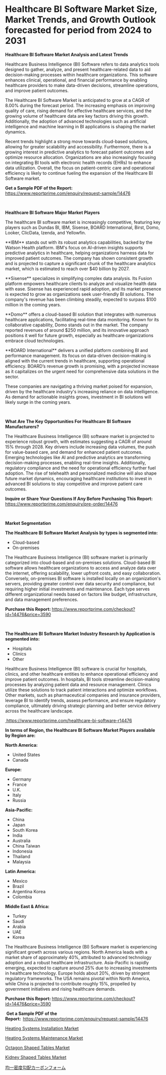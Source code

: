 <p><h1>Healthcare BI Software Market Size, Market Trends, and Growth Outlook forecasted for period from 2024 to 2031</h1></p><p><strong>Healthcare BI Software Market Analysis and Latest Trends</strong></p>
<p><p>Healthcare Business Intelligence (BI) Software refers to data analytics tools designed to gather, analyze, and present healthcare-related data to aid decision-making processes within healthcare organizations. This software enhances clinical, operational, and financial performance by enabling healthcare providers to make data-driven decisions, streamline operations, and improve patient outcomes.</p><p>The Healthcare BI Software Market is anticipated to grow at a CAGR of 8.00% during the forecast period. The increasing emphasis on improving quality of care, rising demand for effective healthcare services, and the growing volume of healthcare data are key factors driving this growth. Additionally, the adoption of advanced technologies such as artificial intelligence and machine learning in BI applications is shaping the market dynamics. </p><p>Recent trends highlight a strong move towards cloud-based solutions, allowing for greater scalability and accessibility. Furthermore, there is a growing interest in predictive analytics to forecast patient outcomes and optimize resource allocation. Organizations are also increasingly focusing on integrating BI tools with electronic health records (EHRs) to enhance data utilization. Overall, the focus on patient-centric care and operational efficiency is likely to continue fueling the expansion of the Healthcare BI Software market.</p></p>
<p><strong>Get a Sample PDF of the Report:&nbsp;</strong> <a href="https://www.reportprime.com/enquiry/request-sample/14476">https://www.reportprime.com/enquiry/request-sample/14476</a></p>
<p>&nbsp;</p>
<p><strong>Healthcare BI Software Major Market Players</strong></p>
<p><p>The healthcare BI software market is increasingly competitive, featuring key players such as Dundas BI, IBM, Sisense, BOARD International, Birst, Domo, Looker, ClicData, Izenda, and Yellowfin. </p><p>**IBM** stands out with its robust analytics capabilities, backed by the Watson Health platform. IBM's focus on AI-driven insights supports predictive analytics in healthcare, helping organizations harness data for improved patient outcomes. The company has shown consistent growth and is projected to capture a significant chunk of the healthcare analytics market, which is estimated to reach over $40 billion by 2027.</p><p>**Sisense** specializes in simplifying complex data analysis. Its Fusion platform empowers healthcare clients to analyze and visualize health data with ease. Sisense has experienced rapid adoption, and its market presence is expected to grow as organizations seek user-friendly BI solutions. The company's revenue has been climbing steadily, expected to surpass $100 million in the coming years.</p><p>**Domo** offers a cloud-based BI solution that integrates with numerous healthcare applications, facilitating real-time data monitoring. Known for its collaborative capability, Domo stands out in the market. The company reported revenues of around $250 million, and its innovative approach positions it well for future growth, especially as healthcare organizations embrace cloud technologies.</p><p>**BOARD International** delivers a unified platform combining BI and performance management. Its focus on data-driven decision-making is aligned with the current trends in healthcare, supporting operational efficiency. BOARD’s revenue growth is promising, with a projected increase as it capitalizes on the urgent need for comprehensive data solutions in the sector.</p><p>These companies are navigating a thriving market poised for expansion, driven by the healthcare industry's increasing reliance on data intelligence. As demand for actionable insights grows, investment in BI solutions will likely surge in the coming years.</p></p>
<p>&nbsp;</p>
<p><strong>What Are The Key Opportunities For Healthcare BI Software Manufacturers?</strong></p>
<p><p>The Healthcare Business Intelligence (BI) software market is projected to experience robust growth, with estimates suggesting a CAGR of around 15% through 2028. Key drivers include increasing data volumes, the push for value-based care, and demand for enhanced patient outcomes. Emerging technologies like AI and predictive analytics are transforming decision-making processes, enabling real-time insights. Additionally, regulatory compliance and the need for operational efficiency further fuel adoption. The rise of telehealth and personalized medicine will also shape future market dynamics, encouraging healthcare institutions to invest in advanced BI solutions to stay competitive and improve patient care outcomes.</p></p>
<p><strong>Inquire or Share Your Questions If Any Before Purchasing This Report:</strong> <a href="https://www.reportprime.com/enquiry/pre-order/14476">https://www.reportprime.com/enquiry/pre-order/14476</a></p>
<p>&nbsp;</p>
<p><strong>Market Segmentation</strong></p>
<p><strong>The Healthcare BI Software Market Analysis by types is segmented into:</strong></p>
<p><ul><li>Cloud-based</li><li>On-premises</li></ul></p>
<p><p>The Healthcare Business Intelligence (BI) software market is primarily categorized into cloud-based and on-premises solutions. Cloud-based BI software allows healthcare organizations to access and analyze data over the internet, offering scalability, lower upfront costs, and easy collaboration. Conversely, on-premises BI software is installed locally on an organization's servers, providing greater control over data security and compliance, but requiring higher initial investments and maintenance. Each type serves different organizational needs based on factors like budget, infrastructure, and data management preferences.</p></p>
<p><strong>Purchase this Report:&nbsp;</strong><a href="https://www.reportprime.com/checkout?id=14476&price=3590">https://www.reportprime.com/checkout?id=14476&price=3590</a></p>
<p>&nbsp;</p>
<p><strong>The Healthcare BI Software Market Industry Research by Application is segmented into:</strong></p>
<p><ul><li>Hospitals</li><li>Clinics</li><li>Other</li></ul></p>
<p><p>Healthcare Business Intelligence (BI) software is crucial for hospitals, clinics, and other healthcare entities to enhance operational efficiency and improve patient outcomes. In hospitals, BI tools streamline decision-making processes by analyzing patient data and resource management. Clinics utilize these solutions to track patient interactions and optimize workflows. Other markets, such as pharmaceutical companies and insurance providers, leverage BI to identify trends, assess performance, and ensure regulatory compliance, ultimately driving strategic planning and better service delivery across the healthcare landscape.</p></p>
<p><a href="https://www.reportprime.com/healthcare-bi-software-r14476">&nbsp;https://www.reportprime.com/healthcare-bi-software-r14476</a></p>
<p><strong>In terms of Region, the Healthcare BI Software Market Players available by Region are:</strong></p>
<p>
    <p> <strong> North America: </strong>
        <ul>
            <li>United States</li>
            <li>Canada</li>
        </ul>
        </p> 
    <p> <strong> Europe: </strong>
        <ul>
            <li>Germany</li>
            <li>France</li>
            <li>U.K.</li>
            <li>Italy</li>
            <li>Russia</li>
        </ul>
        </p> 
    <p> <strong> Asia-Pacific: </strong>
        <ul>
            <li>China</li>
            <li>Japan</li>
            <li>South Korea</li>
            <li>India</li>
            <li>Australia</li>
            <li>China Taiwan</li>
            <li>Indonesia</li>
            <li>Thailand</li>
            <li>Malaysia</li>
        </ul>
        </p> 
    <p> <strong> Latin America: </strong>
        <ul>
            <li>Mexico</li>
            <li>Brazil</li>
            <li>Argentina Korea</li>
            <li>Colombia</li>
        </ul>
        </p> 
    <p> <strong> Middle East & Africa: </strong>
        <ul>
            <li>Turkey</li>
            <li>Saudi</li>
            <li>Arabia</li>
            <li>UAE</li>
            <li>Korea</li>
        </ul>
    </p>
    </p>
<p><p>The Healthcare Business Intelligence (BI) Software market is experiencing significant growth across various regions. North America leads with a market share of approximately 40%, attributed to advanced technology adoption and a robust healthcare infrastructure. Asia-Pacific is rapidly emerging, expected to capture around 25% due to increasing investments in healthcare technology. Europe holds about 20%, driven by stringent regulatory frameworks. The USA remains pivotal within North America, while China is projected to contribute roughly 15%, propelled by government initiatives and rising healthcare demands.</p></p>
<p><strong>Purchase this Report: </strong><a href="https://www.reportprime.com/checkout?id=14476&price=3590">https://www.reportprime.com/checkout?id=14476&price=3590</a></p>
<p>&nbsp;<strong>Get a Sample PDF of the Report:&nbsp;&nbsp;</strong><a href="https://www.reportprime.com/enquiry/request-sample/14476">https://www.reportprime.com/enquiry/request-sample/14476</a></p>
<p><strong></strong></p>
<p><p><a href="https://www.linkedin.com/pulse/heating-systems-installation-market-indicators-size-regional-kddzf?trackingId=3IkdgIzCTfyia6NOpPChhQ%3D%3D">Heating Systems Installation Market</a></p><p><a href="https://www.linkedin.com/pulse/what-current-future-prospects-heating-systems-maintenance-jlcxf?trackingId=G%2BHp1ZYnT9mrPbVHuvSPAA%3D%3D">Heating Systems Maintenance Market</a></p><p><a href="https://medium.com/@kathleenbaker54/what-is-octagon-shaped-tables-market-98b6b49232b0">Octagon Shaped Tables Market</a></p><p><a href="https://medium.com/@kathleenbaker54/the-kidney-shaped-tables-market-has-grown-significantly-as-a-result-of-several-important-causes-3caa4bfa81ca">Kidney Shaped Tables Market</a></p><p><a href="https://medium.com/@burtruozzos0f/uniform-density-gradient-carbon-foam-ae8ba5621bd2">均一密度勾配カーボンフォーム</a></p></p>